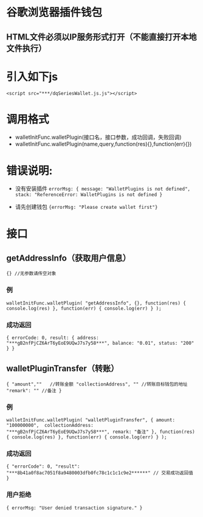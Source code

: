 # 谷歌浏览器插件钱包

## HTML文件必须以IP服务形式打开（不能直接打开本地文件执行）

# 引入如下js
 `<script src="***/dqSeriesWallet.js.js"></script>` 

# 调用格式
 * walletInitFunc.walletPlugin(接口名，接口参数，成功回调，失败回调)
 * walletInitFunc.walletPlugin(name,query,function(res){},function(err){})
 
# 错误说明:
* 没有安装插件
`errorMsg: {
	message: "WalletPlugins is not defined",
	stack: "ReferenceError: WalletPlugins is not defined
}`

* 请先创建钱包
`{errorMsg: "Please create wallet first"}`


# 接口
 
## getAddressInfo（获取用户信息）

`{} //无参数请传空对象`
### 例
`walletInitFunc.walletPlugin(
    "getAddressInfo",
    {},
    function(res) {
        console.log(res)
    },
    function(err) {
        console.log(err)
    }
);`

### 成功返回
`{
	errorCode: 0,
	result: {
		address: "***gB2nfPjCZ6ArT6yEoE9UQwJ7s7y58***",
		balance: "0.01",
		status: "200"
	}
}`

 
## walletPluginTransfer（转账）

`{
    "amount",""   //转账金额
    "collectionAddress", "" //转账目标钱包的地址
    "remark": "" //备注
}`
### 例
`walletInitFunc.walletPlugin(
    "walletPluginTransfer",
    {
      amount: "100000000", 
      collectionAddress: "***gB2nfPjCZ6ArT6yEoE9UQwJ7s7y58***",
      remark: "备注"
    },
    function(res) {
      console.log(res)
    },
    function(err) {
      console.log(err)
    }
);`

### 成功返回
`{
	"errorCode": 0,
	"result": "***8b41a0f8ac7051f8a9480003dfb0fc78c1c1c1c9e2******" // 交易成功返回值
}`

### 用户拒绝
`{
	errorMsg: "User denied transaction signature."
}`
